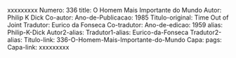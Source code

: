 xxxxxxxxx
Numero: 336
title: O Homem Mais Importante do Mundo
Autor: Philip K Dick
Co-autor: 
Ano-de-Publicacao: 1985
Titulo-original: Time Out of Joint
Tradutor: Eurico da Fonseca
Co-tradutor: 
Ano-de-edicao: 1959
alias: Philip-K-Dick
Autor2-alias: 
Tradutor1-alias: Eurico-da-Fonseca
Tradutor2-alias: 
Titulo-link: 336-O-Homem-Mais-Importante-do-Mundo
Capa: 
pags: 
Capa-link: 
xxxxxxxxx